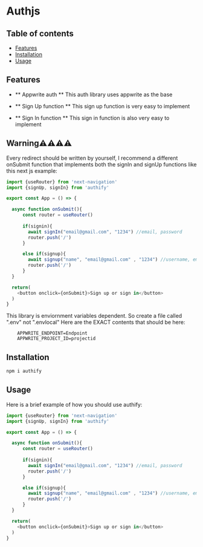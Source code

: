 # Authjs

## Table of contents
- [Features](#features)
- [Installation](#installation)
- [Usage](#usage)

## Features
- ** Appwrite auth **
This auth library uses appwrite as the base

- ** Sign Up function **
This sign up function is very easy to implement

- ** Sign In function **
This sign in function is also very easy to implement

## Warning⚠️⚠️⚠️⚠️
Every redirect should be written by yourself, I recommend a different onSubmit function that implements both the signIn and signUp functions like this next js example:
```js
import {useRouter} from 'next-navigation'
import {signUp, signIn} from 'authify'

export const App = () => {

  async function onSubmit(){
      const router = useRouter()
  
      if(signin){
        await signIn("email@gmail.com", "1234") //email, password
        router.push('/')
      }

      else if(signup){
        await signup("name", "email@gmail.com" , "1234") //username, email, password
        router.push('/')
      }
  }

  return(
    <button onclick={onSubmit}>Sign up or sign in</button>
  )
}
```

This library is enviornment variables dependent. So create a file called ".env" not ".envlocal"
Here are the EXACT contents that should be here:
```env
    APPWRITE_ENDPOINT=Endpoint
    APPWRITE_PROJECT_ID=projectid
```

## Installation
```bash
npm i authify
```

## Usage
Here is a brief example of how you should use authify:

```js
import {useRouter} from 'next-navigation'
import {signUp, signIn} from 'authify'

export const App = () => {

  async function onSubmit(){
      const router = useRouter()
  
      if(signin){
        await signIn("email@gmail.com", "1234") //email, password
        router.push('/')
      }

      else if(signup){
        await signup("name", "email@gmail.com" , "1234") //username, email, password
        router.push('/')
      }
  }

  return(
    <button onclick={onSubmit}>Sign up or sign in</button>
  )
}
```
